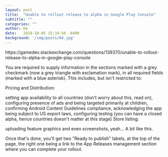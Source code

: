 ```yaml
---
layout: post
title:  "Unable to rollout release to alpha in Google Play Console"
subtitle: ""
categories: ""
author: Ha
date:   2018-10-05 15:34:56 -0400
background: '/img/posts/04.jpg'
---
```


<p>
https://gamedev.stackexchange.com/questions/139370/unable-to-rollout-release-to-alpha-in-google-play-console
<p>

You are required to supply information in the sections marked with a grey checkmark (now a grey triangle with exclamation mark), in all required fields (marked with a blue asterisk). This includes, but isn't restricted to:

Pricing and Distribution:

setting app availability to all countries (don't worry about this, read on),
configuring presence of ads and being targeted primarily at children,
confirming Android Content Guidelines compliance,
acknowledging the app being subject to US export laws,
configuring testing (you can have a closed alpha, hence countries doesn't matter at this stage)
Store listing:

uploading feature graphics and even screenshots, yeah...
A bit like this.

Once that's done, you'll get two "Ready to publish" labels, at the top of the page, the right one being a link to the App Releases management section where you can complete your rollout.
